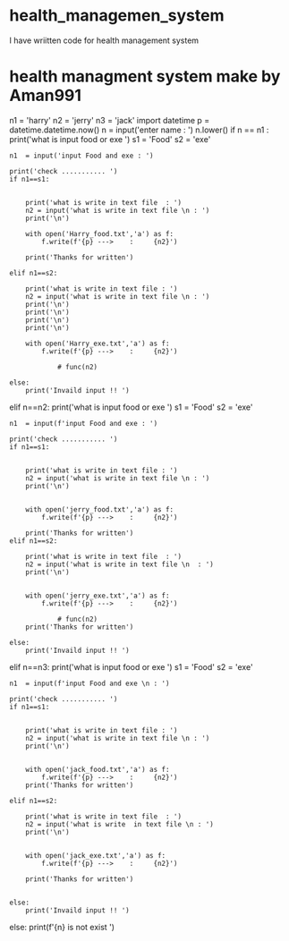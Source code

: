 # health_managemen_system
I have wriitten code for  health management system 
# health managment system make by Aman991
n1 = 'harry'
n2 = 'jerry'
n3 = 'jack'
import datetime
p = datetime.datetime.now()
n = input('enter name : ')
n.lower()
if n == n1 :
    print('what is input food or exe  ')
    s1 = 'Food'
    s2  = 'exe'
 
    n1  = input('input Food and exe : ')
    
    print('check ........... ')
    if n1==s1:
        
       
        print('what is write in text file  : ')
        n2 = input('what is write in text file \n : ')
        print('\n')

        with open('Harry_food.txt','a') as f:
            f.write(f'{p} --->    :     {n2}')
            
        print('Thanks for written')
        
    elif n1==s2:
               
        print('what is write in text file : ')
        n2 = input('what is write in text file \n : ')
        print('\n')
        print('\n')
        print('\n')
        print('\n')

        with open('Harry_exe.txt','a') as f:
            f.write(f'{p} --->    :     {n2}')
            
                # func(n2)

    else:
        print('Invaild input !! ')
       
elif n==n2:
    print('what is input food or exe  ')
    s1 = 'Food'
    s2  = 'exe'
 
    n1  = input(f'input Food and exe : ')
    
    print('check ........... ')
    if n1==s1:
        
       
        print('what is write in text file : ')
        n2 = input('what is write in text file \n : ')
        print('\n')
        

        with open('jerry_food.txt','a') as f:
            f.write(f'{p} --->    :     {n2}')
            
        print('Thanks for written')
    elif n1==s2:
               
        print('what is write in text file  : ')
        n2 = input('what is write in text file \n  : ')
        print('\n')


        with open('jerry_exe.txt','a') as f:
            f.write(f'{p} --->    :     {n2}')
            
                # func(n2)
        print('Thanks for written')
        
    else:
        print('Invaild input !! ')
       
elif n==n3:
    print('what is input food or exe  ')
    s1 = 'Food'
    s2  = 'exe'
 
    n1  = input(f'input Food and exe \n : ')
    
    print('check ........... ')
    if n1==s1:
        
       
        print('what is write in text file : ')
        n2 = input('what is write in text file \n : ')
        print('\n')
    

        with open('jack_food.txt','a') as f:
            f.write(f'{p} --->    :     {n2}')
        print('Thanks for written')
        
    elif n1==s2:
               
        print('what is write in text file  : ')
        n2 = input('what is write  in text file \n : ')
        print('\n')
    

        with open('jack_exe.txt','a') as f:
            f.write(f'{p} --->    :     {n2}')
            
        print('Thanks for written')
        

    else:
        print('Invaild input !! ')
else:
    print(f'{n} is not exist ')
